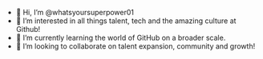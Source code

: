 - 👋 Hi, I’m @whatsyoursuperpower01
- 👀 I’m interested in all things talent, tech and the amazing culture at Github!
- 🌱 I’m currently learning the world of GitHub on a broader scale.
- 💞️ I’m looking to collaborate on talent expansion, community and growth!

<!---
whatsyoursuperpower01/whatsyoursuperpower01 is a ✨ special ✨ repository because its `README.md` (this file) appears on your GitHub profile.
You can click the Preview link to take a look at your changes.
--->
